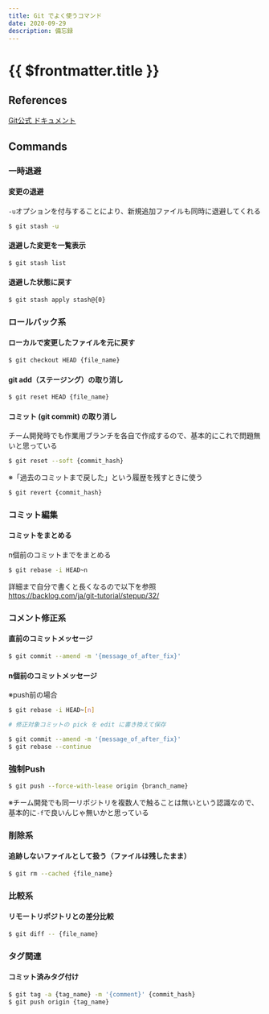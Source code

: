 ```yaml
---
title: Git でよく使うコマンド
date: 2020-09-29
description: 備忘録
---
```


# {{ $frontmatter.title }}


## References

[Git公式 ドキュメント](https://git-scm.com/docs)

## Commands

### 一時退避

#### 変更の退避

`-u`オプションを付与することにより、新規追加ファイルも同時に退避してくれる
```sh
$ git stash -u
```
 
#### 退避した変更を一覧表示

```sh
$ git stash list
```

#### 退避した状態に戻す

```sh
$ git stash apply stash@{0}
```

### ロールバック系

#### ローカルで変更したファイルを元に戻す

```sh
$ git checkout HEAD {file_name}
```
 
#### git add（ステージング）の取り消し

```sh
$ git reset HEAD {file_name}
```

#### コミット (git commit) の取り消し

チーム開発時でも作業用ブランチを各自で作成するので、基本的にこれで問題無いと思っている

```sh
$ git reset --soft {commit_hash}
```

※「過去のコミットまで戻した」という履歴を残すときに使う

```sh
$ git revert {commit_hash}
```

### コミット編集

#### コミットをまとめる

n個前のコミットまでをまとめる
```sh
$ git rebase -i HEAD~n
```

詳細まで自分で書くと長くなるので以下を参照  
https://backlog.com/ja/git-tutorial/stepup/32/

### コメント修正系

#### 直前のコミットメッセージ

```sh
$ git commit --amend -m '{message_of_after_fix}'
```

#### n個前のコミットメッセージ

※push前の場合

```sh
$ git rebase -i HEAD~[n]

# 修正対象コミットの pick を edit に書き換えて保存

$ git commit --amend -m '{message_of_after_fix}'
$ git rebase --continue
```

### 強制Push

```sh
$ git push --force-with-lease origin {branch_name}
```

※チーム開発でも同一リポジトリを複数人で触ることは無いという認識なので、基本的に`-f`で良いんじゃ無いかと思っている

### 削除系

#### 追跡しないファイルとして扱う（ファイルは残したまま）

```sh
$ git rm --cached {file_name}
```

### 比較系

#### リモートリポジトリとの差分比較

```sh
$ git diff -- {file_name}
```

### タグ関連

#### コミット済みタグ付け

```sh
$ git tag -a {tag_name} -m '{comment}' {commit_hash}
$ git push origin {tag_name}
```
